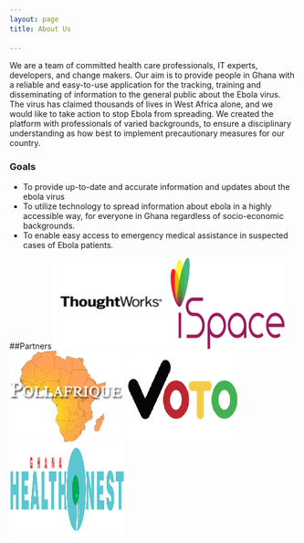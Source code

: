 ```yaml
---
layout: page
title: About Us

---
```

We are a team of committed health care professionals, IT experts, developers, and change makers. Our aim is to provide people in Ghana with a reliable and easy-to-use application for the tracking, training and disseminating of information to the general public about the Ebola virus. The virus has claimed thousands of lives in West Africa alone, and we would like to take action to stop Ebola from spreading. We created the platform with professionals of varied backgrounds, to ensure a disciplinary understanding as how best to implement precautionary measures for our country.
### Goals
+ To provide up-to-date and accurate information and updates about the ebola virus
+ To utilize technology to spread information about ebola in a highly accessible way, for everyone in Ghana regardless of socio-economic backgrounds.
+ To enable easy access to emergency medical assistance in suspected cases of Ebola patients.

##Partners
<a href="http://www.thoughtworks.com/" rel="Thoughtworks" target="_blank"><img src="/images/1.jpg" alt="img text" width="200" height="160"/></a>
<a href="http://ispacegh.com//" rel="iSpace" target="_blank"><img src="/images/2.png" alt="img text" width="200" height="160"/></a>
<a href="http://www.pollafrique.com/" rel="Poll Afrique" target="_blank"><img src="/images/3.png" alt="img text" width="200" height="160"/></a>
<a href="http://www.votomobile.org/" rel="Voto Mobile" target="_blank"><img src="/images/5.png" alt="img text" width="200" height="160"/></a>
<a href="http://ghanahealthnest.com/" rel="Ghana Health Nest" target="_blank"><img src="/images/4.png" alt="img text" width="200" height="160"/></a>

